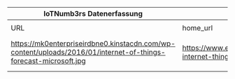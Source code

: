 |IoTNumb3rs Datenerfassung|||||||||||
| ---- | ---- | ---- | ---- | ---- | ---- | ---- | ---- | ---- | ---- | ---- |
||||||||||||
|URL|home_url|filename|device_class|device_count|market_class|market_volume|prognosis_year|publication_year|authorship_class|Dropbox folder|
|https://mk0enterpriseirdbne0.kinstacdn.com/wp-content/uploads/2016/01/internet-of-things-forecast-microsoft.jpg|https://www.enterpriseirregulars.com/104084/roundup-internet-things-forecasts-market-estimates-2015/|file5_internet-of-things-forecast-microsoft.jpg||||||||marielledemuth/20181216-1800|
